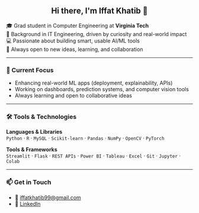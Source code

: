 <h2 align="center">Hi there, I'm Iffat Khatib 👋</h2>

🎓 Grad student in Computer Engineering at <strong>Virginia Tech</strong>  
🧠 Background in IT Engineering, driven by curiosity and real-world impact  
💻 Passionate about building smart, usable AI/ML tools  
🤝 Always open to new ideas, learning, and collaboration  

---

### 🚀 Current Focus
- Enhancing real-world ML apps (deployment, explainability, APIs)
- Working on dashboards, prediction systems, and computer vision tools
- Always learning and open to collaborative ideas

---

### 🛠️ Tools & Technologies

**Languages & Libraries**  
`Python` · `R` · `MySQL` · `Scikit-learn` · `Pandas` · `NumPy` · `OpenCV` · `PyTorch` 

**Tools & Frameworks**  
`Streamlit` · `Flask` · `REST APIs` · `Power BI` · `Tableau` · `Excel` · `Git` · `Jupyter` · `Colab`

---

### 📫 Get in Touch
- 📧 iffatkhatib99@gmail.com  
- 🔗 [LinkedIn](https://www.linkedin.com/in/iffat-khatib)
